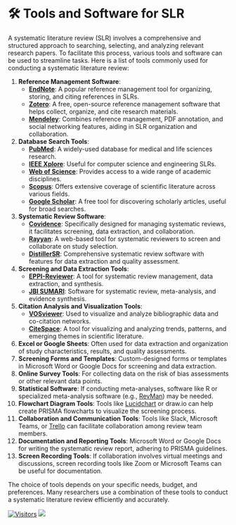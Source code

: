 # 🛠 Tools and Software for SLR

A systematic literature review (SLR) involves a comprehensive and structured approach to searching, selecting, and analyzing relevant research papers. To facilitate this process, various tools and software can be used to streamline tasks. Here is a list of tools commonly used for conducting a systematic literature review:

1. **Reference Management Software**:
   * [**EndNote**](https://endnote.com/): A popular reference management tool for organizing, storing, and citing references in SLRs.
   * [**Zotero**](https://www.zotero.org/): A free, open-source reference management software that helps collect, organize, and cite research materials.
   * [**Mendeley**](https://www.mendeley.com/): Combines reference management, PDF annotation, and social networking features, aiding in SLR organization and collaboration.
2. **Database Search Tools**:
   * [**PubMed**](https://pubmed.ncbi.nlm.nih.gov/): A widely-used database for medical and life sciences research.
   * [**IEEE Xplore**](https://ieeexplore.ieee.org/Xplore/home.jsp): Useful for computer science and engineering SLRs.
   * [**Web of Science**](https://mjl.clarivate.com/home): Provides access to a wide range of academic disciplines.
   * [**Scopus**](https://www.scopus.com/home.uri): Offers extensive coverage of scientific literature across various fields.
   * [**Google Scholar**](https://scholar.google.com/): A free tool for discovering scholarly articles, useful for broad searches.
3. **Systematic Review Software**:
   * [**Covidence**](https://www.covidence.org/): Specifically designed for managing systematic reviews, it facilitates screening, data extraction, and collaboration.
   * [**Rayyan**](https://www.rayyan.ai/): A web-based tool for systematic reviewers to screen and collaborate on study selection.
   * [**DistillerSR**](https://www.distillersr.com/products/distillersr-systematic-review-software): Comprehensive systematic review software with features for data extraction and quality assessment.
4. **Screening and Data Extraction Tools**:
   * [**EPPI-Reviewer**](https://eppi.ioe.ac.uk/cms/Default.aspx?tabid=2914): A tool for systematic review management, data extraction, and synthesis.
   * [**JBI SUMARI**](https://sumari.jbi.global/): Software for systematic review, meta-analysis, and evidence synthesis.
5. **Citation Analysis and Visualization Tools**:
   * [**VOSviewer**](https://www.vosviewer.com/): Used to visualize and analyze bibliographic data and co-citation networks.
   * [**CiteSpace**](https://citespace.podia.com/): A tool for visualizing and analyzing trends, patterns, and emerging themes in scientific literature.
6. **Excel or Google Sheets**: Often used for data extraction and organization of study characteristics, results, and quality assessments.
7. **Screening Forms and Templates**: Custom-designed forms or templates in Microsoft Word or Google Docs for screening and data extraction.
8. **Online Survey Tools**: For collecting data on the risk of bias assessments or other relevant data points.
9. **Statistical Software**: If conducting meta-analyses, software like R or specialized meta-analysis software (e.g., [RevMan](https://training.cochrane.org/online-learning/core-software/revman)) may be needed.
10. **Flowchart Diagram Tools**: Tools like [Lucidchart](https://www.lucidchart.com/) or draw.io can help create PRISMA flowcharts to visualize the screening process.
11. **Collaboration and Communication Tools**: Tools like Slack, Microsoft Teams, or [Trello](https://trello.com/) can facilitate collaboration among review team members.
12. **Documentation and Reporting Tools**: Microsoft Word or Google Docs for writing the systematic review report, adhering to PRISMA guidelines.
13. **Screen Recording Tools**: If collaboration involves virtual meetings and discussions, screen recording tools like Zoom or Microsoft Teams can be useful for documentation.

The choice of tools depends on your specific needs, budget, and preferences. Many researchers use a combination of these tools to conduct a systematic literature review efficiently and accurately.

[![Visitors](https://api.visitorbadge.io/api/visitors?path=https%3A%2F%2Fgithub.com%2Fdrshahizan\&labelColor=%23697689\&countColor=%23555555\&style=plastic)](https://visitorbadge.io/status?path=https%3A%2F%2Fgithub.com%2Fdrshahizan) ![](https://hit.yhype.me/github/profile?user\_id=81284918)
